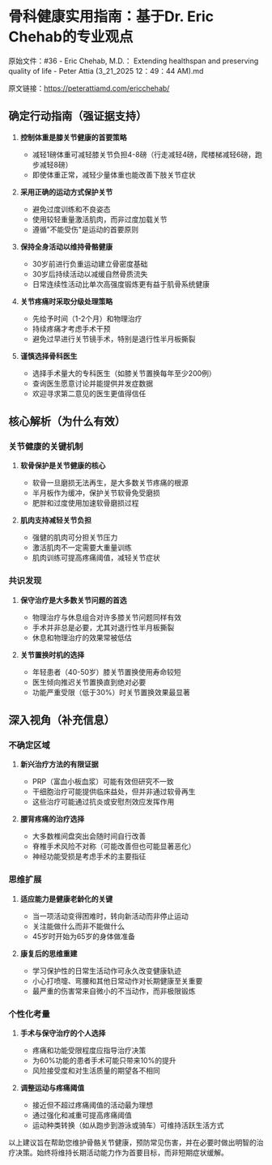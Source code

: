 # 骨科健康实用指南：基于Dr. Eric Chehab的专业观点

原始文件：#36 - Eric Chehab, M.D.： Extending healthspan and preserving quality of life - Peter Attia (3_21_2025 12：49：44 AM).md

原文链接：https://peterattiamd.com/ericchehab/

## 确定行动指南（强证据支持）

1. **控制体重是膝关节健康的首要策略**
   - 减轻1磅体重可减轻膝关节负担4-8磅（行走减轻4磅，爬楼梯减轻6磅，跑步减轻8磅）
   - 即使体重正常，减轻少量体重也能改善下肢关节症状

2. **采用正确的运动方式保护关节**
   - 避免过度训练和不良姿态
   - 使用较轻重量激活肌肉，而非过度加载关节
   - 遵循"不能受伤"是运动的首要原则

3. **保持全身活动以维持骨骼健康**
   - 30岁前进行负重运动建立骨密度基础
   - 30岁后持续活动以减缓自然骨质流失
   - 日常连续性活动比单次高强度锻炼更有益于肌骨系统健康

4. **关节疼痛时采取分级处理策略**
   - 先给予时间（1-2个月）和物理治疗
   - 持续疼痛才考虑手术干预
   - 避免过早进行关节镜手术，特别是退行性半月板撕裂

5. **谨慎选择骨科医生**
   - 选择手术量大的专科医生（如膝关节置换每年至少200例）
   - 查询医生愿意讨论并能提供并发症数据
   - 欢迎寻求第二意见的医生更值得信任

## 核心解析（为什么有效）

### 关节健康的关键机制

1. **软骨保护是关节健康的核心**
   - 软骨一旦磨损无法再生，是大多数关节疼痛的根源
   - 半月板作为缓冲，保护关节软骨免受磨损
   - 肥胖和过度使用加速软骨磨损过程

2. **肌肉支持减轻关节负担**
   - 强健的肌肉可分担关节压力
   - 激活肌肉不一定需要大重量训练
   - 肌肉训练可提高疼痛阈值，减轻关节症状

### 共识发现

1. **保守治疗是大多数关节问题的首选**
   - 物理治疗与休息组合对许多膝关节问题同样有效
   - 手术并非总是必要，尤其对退行性半月板撕裂
   - 休息和物理治疗的效果常被低估

2. **关节置换时机的选择**
   - 年轻患者（40-50岁）膝关节置换使用寿命较短
   - 医生倾向推迟关节置换直到绝对必要
   - 功能严重受限（低于30%）时关节置换效果最显著

## 深入视角（补充信息）

### 不确定区域

1. **新兴治疗方法的有限证据**
   - PRP（富血小板血浆）可能有效但研究不一致
   - 干细胞治疗可能提供临床益处，但并非通过软骨再生
   - 这些治疗可能通过抗炎或安慰剂效应发挥作用

2. **腰背疼痛的治疗选择**
   - 大多数椎间盘突出会随时间自行改善
   - 脊椎手术风险不对称（可能改善但也可能显著恶化）
   - 神经功能受损是考虑手术的主要指征

### 思维扩展

1. **适应能力是健康老龄化的关键**
   - 当一项活动变得困难时，转向新活动而非停止运动
   - 关注能做什么而非不能做什么
   - 45岁时开始为65岁的身体做准备

2. **康复后的思维重建**
   - 学习保护性的日常生活动作可永久改变健康轨迹
   - 小心打喷嚏、弯腰和其他日常动作对长期健康至关重要
   - 最严重的伤害常来自微小的不当动作，而非极限锻炼

### 个性化考量

1. **手术与保守治疗的个人选择**
   - 疼痛和功能受限程度应指导治疗决策
   - 为60%功能的患者手术可能只带来10%的提升
   - 风险接受度和对生活质量的期望各不相同

2. **调整运动与疼痛阈值**
   - 接近但不超过疼痛阈值的活动最为理想
   - 通过强化和减重可提高疼痛阈值
   - 运动种类转换（如从跑步到游泳或骑车）可维持活跃生活方式

以上建议旨在帮助您维护骨骼关节健康，预防常见伤害，并在必要时做出明智的治疗决策。始终将维持长期活动能力作为首要目标，而非短期症状缓解。